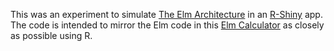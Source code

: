 
<!-- README.md is generated from README.Rmd. Please edit that file -->

This was an experiment to simulate [The Elm
Architecture](https://guide.elm-lang.org/architecture/) in an
[R-Shiny](https://shiny.rstudio.com/) app. The code is intended to
mirror the Elm code in this [Elm
Calculator](https://github.com/armcn/elm-calculator) as closely as
possible using R.
